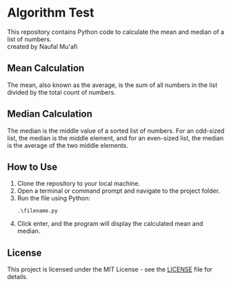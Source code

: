 # Algorithm Test

This repository contains Python code to calculate the mean and median of a list of numbers.
<br>created by Naufal Mu'afi

## Mean Calculation
The mean, also known as the average, is the sum of all numbers in the list divided by the total count of numbers.

## Median Calculation
The median is the middle value of a sorted list of numbers. For an odd-sized list, the median is the middle element, and for an even-sized list, the median is the average of the two middle elements.

## How to Use
1. Clone the repository to your local machine.
2. Open a terminal or command prompt and navigate to the project folder.
3. Run the file using Python:
   ```
   .\filename.py
   ```
4. Click enter, and the program will display the calculated mean and median.

## License
This project is licensed under the MIT License - see the [LICENSE](LICENSE) file for details.

